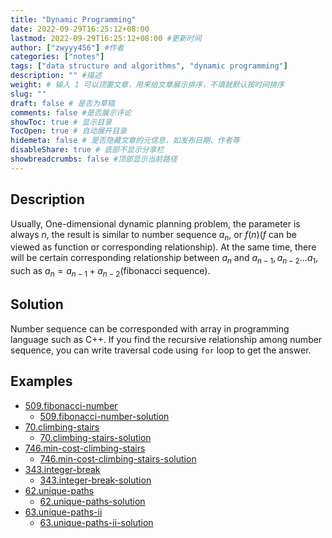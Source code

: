 ```yaml
---
title: "Dynamic Programming"
date: 2022-09-29T16:25:12+08:00
lastmod: 2022-09-29T16:25:12+08:00 #更新时间
author: ["zwyyy456"] #作者
categories: ["notes"]
tags: ["data structure and algorithms", "dynamic programming"]
description: "" #描述
weight: # 输入 1 可以顶置文章，用来给文章展示排序，不填就默认按时间排序
slug: ""
draft: false # 是否为草稿
comments: false #是否展示评论
showToc: true # 显示目录
TocOpen: true # 自动展开目录
hidemeta: false # 是否隐藏文章的元信息，如发布日期、作者等
disableShare: true # 底部不显示分享栏
showbreadcrumbs: false #顶部显示当前路径
---
```

## Description
Usually, One-dimensional dynamic planning problem, the parameter is always $n$, the result is similar to number sequence $a_n$, or $f(n)$($f$ can be viewed as function or corresponding relationship). At the same time, there will be certain corresponding relationship between $a_n$ and $a_{n - 1}, a_{n - 2}...a_{1}$, such as $a_n = a_{n-1} + a_{n-2}$(fibonacci sequence).

## Solution
Number sequence can be corresponded with array in programming language such as C++. If you find the recursive relationship among number sequence, you can write traversal code using `for` loop to get the answer.

## Examples
- [509.fibonacci-number](https://leetcode.cn/problems/fibonacci-number/)
    - [509.fibonacci-number-solution](https://blog.zwyyy456.tech/posts/tech/509.fibonacci-number/)
- [70.climbing-stairs](https://leetcode.com/problems/climbing-stairs/)
    - [70.climbing-stairs-solution](https://blog.zwyyy456.tech/posts/tech/70.climbing-stairs/)
- [746.min-cost-climbing-stairs](https://leetcode.cn/problems/min-cost-climbing-stairs/)
    - [746.min-cost-climbing-stairs-solution](https://blog.zwyyy456.tech/posts/tech/746.min-cost-climbing-stairs/)
- [343.integer-break](https://leetcode.cn/problems/integer-break/)
    - [343.integer-break-solution](https://blog.zwyyy456.tech/posts/tech/343.integer-break/)
- [62.unique-paths](https://leetcode.cn/problems/unique-paths/)
    - [62.unique-paths-solution](https://blog.zwyyy456.tech/posts/tech/62.unique-paths/)
- [63.unique-paths-ii](https://leetcode.cn/problems/unique-paths-ii/)
    - [63.unique-paths-ii-solution](https://blog.zwyyy456.tech/posts/tech/63.unique-paths-ii/)


